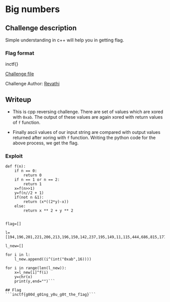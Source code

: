 # Big numbers

## Challenge description

Simple understanding in c++ will help you in getting flag.

### Flag format

inctf{}

[Challenge file](https://github.com/revathi2001/inctf2021/blob/main/Big)

Challenge Author: [Revathi](https://twitter.com/Revathi01740772)

## Writeup

- This is cpp reversing challenge. There are set of values which are xored with ``0xab``. The output of these values are again xored with return values of ``f`` function. 

- Finally ascii values of our input string are compared with output values returned after xoring with ``f`` function. Writing the python code for the above process, we get the flag.

### Exploit

```
def f(n):
	if n == 0:
		return 0
	if n == 1 or n == 2:
		return 1
	x=f(n>>1)
	y=f(n//2 + 1)
	if(not n &1):
		return (x*((2*y)-x))
	else:
		return x ** 2 + y ** 2


flag=[]

l=[194,196,201,221,206,213,196,150,142,237,195,149,11,115,444,686,815,1775,2691,4235,6809,10766,17844,28462,46548,75214,121586,196492,317831,514168,832178,1346071,2178505,3524404]

l_new=[]

for i in l:
	l_new.append((i^(int("0xab",16))))

for i in range(len(l_new)):
	x=l_new[i]^f(i)
	y=chr(x)
	print(y,end="")```

## Flag
```inctf{g00d_g01ng_y0u_g0t_the_f1ag}```

